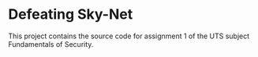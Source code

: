# Defeating Sky-Net

This project contains the source code for assignment 1 of the UTS subject Fundamentals of Security.